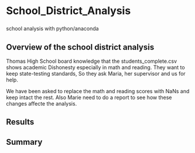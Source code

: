 # School_District_Analysis
### 
school analysis with python/anaconda
## Overview of the school district analysis

Thomas High School board knowledge that the students_complete.csv shows academic Dishonesty especially in math and reading. They want to keep state-testing standards, So they ask Maria, her supervisor and us for help.

We have been asked to replace the math and reading scores with NaNs and keep intact the rest.
Also Marie need to do a report to see how these changes affecte the analysis.

## Results
## Summary
